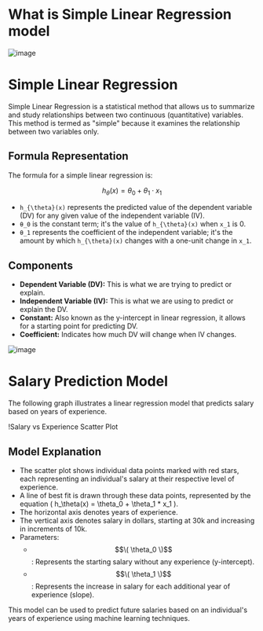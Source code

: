 # What is Simple Linear Regression model


![image](https://github.com/user-attachments/assets/951d9f67-4d93-499f-8945-3e9f45bc0416)


# Simple Linear Regression

Simple Linear Regression is a statistical method that allows us to summarize and study relationships between two continuous (quantitative) variables. This method is termed as "simple" because it examines the relationship between two variables only.

## Formula Representation

The formula for a simple linear regression is:

$$ h_{\theta}(x) = \theta_0 + \theta_1 \cdot x_1 $$

- `h_{\theta}(x)` represents the predicted value of the dependent variable (DV) for any given value of the independent variable (IV).
- `θ_0` is the constant term; it's the value of `h_{\theta}(x)` when `x_1` is 0.
- `θ_1` represents the coefficient of the independent variable; it's the amount by which `h_{\theta}(x)` changes with a one-unit change in `x_1`.

## Components

- **Dependent Variable (DV):** This is what we are trying to predict or explain.
- **Independent Variable (IV):** This is what we are using to predict or explain the DV.
- **Constant:** Also known as the y-intercept in linear regression, it allows for a starting point for predicting DV.
- **Coefficient:** Indicates how much DV will change when IV changes.


![image](https://github.com/user-attachments/assets/9bb55856-f628-4817-877e-90c8afc27447)


# Salary Prediction Model

The following graph illustrates a linear regression model that predicts salary based on years of experience.

!Salary vs Experience Scatter Plot

## Model Explanation

- The scatter plot shows individual data points marked with red stars, each representing an individual's salary at their respective level of experience.
- A line of best fit is drawn through these data points, represented by the equation \( h_\theta(x) = \theta_0 + \theta_1 * x_1 \).
- The horizontal axis denotes years of experience.
- The vertical axis denotes salary in dollars, starting at 30k and increasing in increments of 10k.
- Parameters:
  - $$\( \theta_0 \)$$: Represents the starting salary without any experience (y-intercept).
  - $$\( \theta_1 \)$$: Represents the increase in salary for each additional year of experience (slope).

This model can be used to predict future salaries based on an individual's years of experience using machine learning techniques.




